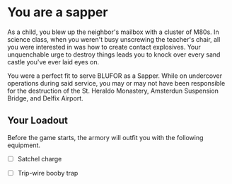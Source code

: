 # You are a sapper

As a child, you blew up the neighbor's mailbox with a cluster of M80s. In science class, when you weren't busy unscrewing the teacher's chair, all you were interested in was how to create contact explosives. Your unquenchable urge to destroy things leads you to knock over every sand castle you've ever laid eyes on.

You were a perfect fit to serve BLUFOR as a Sapper. While on undercover operations during said service, you may or may not have been responsible for the destruction of the St. Heraldo Monastery, Amsterdun Suspension Bridge, and Delfix Airport.

## Your Loadout

Before the game starts, the armory will outfit you with the following equipment.

  * [ ] Satchel charge
  * [ ] Trip-wire booby trap



